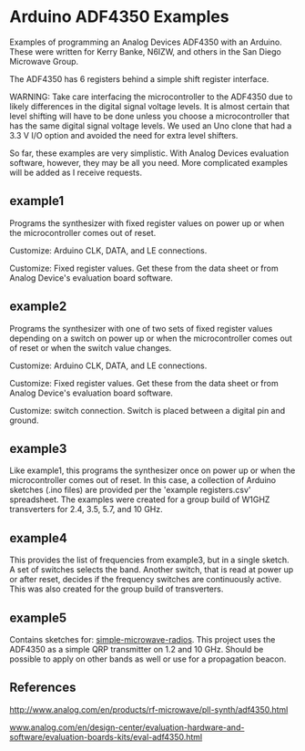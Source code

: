 Arduino ADF4350 Examples
========================
Examples of programming an Analog Devices ADF4350 with an Arduino.  These were 
written for Kerry Banke, N6IZW, and others in the San Diego Microwave Group.

The ADF4350 has 6 registers behind a simple shift register interface.

WARNING:  Take care interfacing the microcontroller to the ADF4350 due to
likely differences in the digital signal voltage levels.  It is almost certain
that level shifting will have to be done unless you choose a microcontroller
that has the same digital signal voltage levels.  We used an Uno clone that
had a 3.3 V I/O option and avoided the need for extra level shifters.

So far, these examples are very simplistic.  With Analog Devices evaluation
software, however, they may be all you need.  More complicated examples will
be added as I receive requests.


example1
--------
Programs the synthesizer with fixed register values on power up or when the
microcontroller comes out of reset.

Customize:  Arduino CLK, DATA, and LE connections.

Customize:  Fixed register values.  Get these from the data sheet or from
Analog Device's evaluation board software.


example2
--------
Programs the synthesizer with one of two sets of fixed register values
depending on a switch on power up or when the microcontroller comes out of
reset or when the switch value changes.

Customize:  Arduino CLK, DATA, and LE connections.

Customize:  Fixed register values.  Get these from the data sheet or from
Analog Device's evaluation board software.

Customize:  switch connection.  Switch is placed between a digital pin and
ground.


example3
--------
Like example1, this programs the synthesizer once on power up or when the
microcontroller comes out of reset.  In this case, a collection of
Arduino sketches (.ino files) are provided per the 'example registers.csv'
spreadsheet.  The examples were created for a group build of W1GHZ
transverters for 2.4, 3.5, 5.7, and 10 GHz.

example4
--------
This provides the list of frequencies from example3, but in a single sketch.
A set of switches selects the band.  Another switch, that is read at power
up or after reset, decides if the frequency switches are continuously active.
This was also created for the group build of transverters.

example5
--------
Contains sketches for:
[simple-microwave-radios](https://github.com/drewarnett/simple-microwave-radios/wiki).  This project uses the ADF4350 as a simple QRP transmitter on 1.2 and 10
GHz.  Should be possible to apply on other bands as well or use for a
propagation beacon.

References
----------
http://www.analog.com/en/products/rf-microwave/pll-synth/adf4350.html

www.analog.com/en/design-center/evaluation-hardware-and-software/evaluation-boards-kits/eval-adf4350.html

